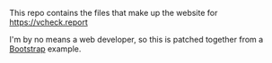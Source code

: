 This repo contains the files that make up the website for https://vcheck.report

I'm by no means a web developer, so this is patched together from a [Bootstrap](http://getbootstrap.com/) example.